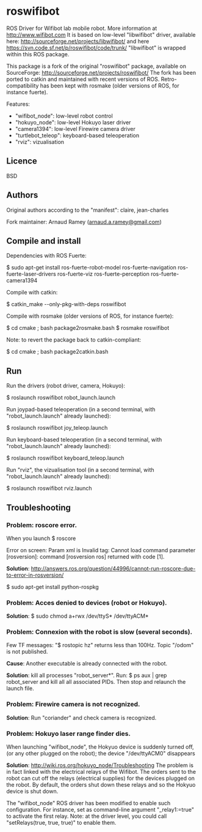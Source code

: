 roswifibot
==========

ROS Driver for Wifibot lab mobile robot.
More information at
  http://www.wifibot.com
It is based on low-level "libwifibot" driver, available here:
  http://sourceforge.net/projects/libwifibot/
  and here
  https://svn.code.sf.net/p/roswifibot/code/trunk/
"libwifibot" is wrapped within this ROS package.

This package is a fork of the original "roswifibot" package, available on SourceForge:
  http://sourceforge.net/projects/roswifibot/
The fork has been ported to catkin and maintained with recent versions of ROS.
Retro-compatibility has been kept with rosmake
(older versions of ROS, for instance fuerte).

Features:
  - "wifibot_node":     low-level robot control
  - "hokuyo_node":      low-level Hokuyo laser driver
  - "camera1394":       low-level Firewire camera driver
  - "turtlebot_teleop": keyboard-based teleoperation
  - "rviz":             vizualisation


Licence
-------
BSD


Authors
-------
Original authors according to the "manifest": claire, jean-charles

Fork maintainer: Arnaud Ramey (arnaud.a.ramey@gmail.com)


Compile and install
-------------------
Dependencies with ROS Fuerte:

$ sudo apt-get install  ros-fuerte-robot-model  ros-fuerte-navigation  ros-fuerte-laser-drivers  ros-fuerte-viz ros-fuerte-perception ros-fuerte-camera1394

Compile with catkin:

$ catkin_make --only-pkg-with-deps roswifibot

Compile with rosmake (older versions of ROS, for instance fuerte):

$ cd cmake ; bash package2rosmake.bash
$ rosmake roswifibot

Note: to revert the package back to catkin-compliant:

$ cd cmake ; bash package2catkin.bash


Run
---
Run the drivers (robot driver, camera, Hokuyo):

$ roslaunch roswifibot robot_launch.launch

Run joypad-based teleoperation
(in a second terminal, with "robot_launch.launch" already launched):

$ roslaunch roswifibot joy_teleop.launch

Run keyboard-based teleoperation
(in a second terminal, with "robot_launch.launch" already launched):

$ roslaunch roswifibot keyboard_teleop.launch

Run "rviz", the vizualisation tool
(in a second terminal, with "robot_launch.launch" already launched):

$ roslaunch roswifibot rviz.launch


Troubleshooting
---------------
### **Problem**: roscore error.
  When you launch
  $ roscore

  Error on screen:
  Param xml is <param command="rosversion ros" name="rosversion"/>
  Invalid <param> tag: Cannot load command parameter [rosversion]: command [rosversion ros] returned with code [1].

**Solution**:
  http://answers.ros.org/question/44996/cannot-run-roscore-due-to-error-in-rosversion/

  $ sudo apt-get install python-rospkg


### **Problem**: Acces denied to devices (robot or Hokuyo).

**Solution**:
  $ sudo chmod a+rwx /dev/ttyS* /dev/ttyACM*


### **Problem**: Connexion with the robot is slow (several seconds).
  Few TF messages:
    "$ rostopic hz"
  returns less than 100Hz.
  Topic "/odom" is not published.

**Cause**:
  Another executable is already connected with the robot.

**Solution**:
  kill all processes "robot_server*".
  Run:
    $ ps aux | grep robot_server
  and kill all all associated PIDs.
  Then stop and relaunch the launch file.


### **Problem**: Firewire camera is not recognized.

**Solution**:
  Run "coriander" and check camera is recognized.


### **Problem**: Hokuyo laser range finder dies.
  When launching "wifibot_node", the Hokyuo device is suddenly turned off,
  (or  any other plugged on the robot);
  the device "/dev/ttyACM0" disappears

**Solution**:
  http://wiki.ros.org/hokuyo_node/Troubleshooting
  The problem is in fact linked with the electrical relays of the Wifibot.
  The orders sent to the robot can cut off the relays
  (electrical supplies) for the devices plugged on the robot.
  By default, the orders shut down these relays and so the Hokyuo device
  is shut down.

  The "wifibot_node" ROS driver has been modified to enable such configuration.
  For instance, set as command-line argument "_relay1:=true"
  to activate the first relay.
  Note: at the driver level, you could call "setRelays(true, true, true)"
  to enable them.

